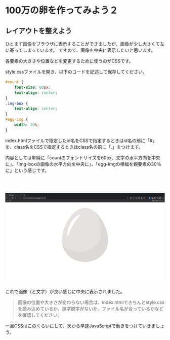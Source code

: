 # 100万の卵を作ってみよう２

## レイアウトを整えよう

ひとまず画像をブラウザに表示することができましたが、画像が少し大きくて左に寄ってしまっています。
ですので、画像を中央に表示したいと思います。

各要素の大きさや位置などを変更するために使うのがCSSです。

style.cssファイルを開き、以下のコードを記述して保存してください。

```css
#count {
    font-size: 60px;
    text-align: center;
}
.img-box {
    text-align: center;
}
#egg-img {
    width: 30%;
}
```

index.htmlファイルで指定したid名をCSSで指定するときはid名の前に「#」を、class名をCSSで指定するときはclass名の前に「.」をつけます。

内容としては単純に「countのフォントサイズを60px、文字の水平方向を中央に」、「img-boxの画像の水平方向を中央に」、「egg-imgの横幅を親要素の30％に」という感じです。

<br>
<br>

![image9](img/play9.png)

これで画像（と文字）が良い感じに中央に表示されました。

>画像の位置や大きさが変わらない場合は、index.htmlできちんとstyle.cssを読み込めているか、誤字脱字がないか、ファイル名が合っているかなどを確認してください。

一旦CSSはこのくらいにして、次から早速JavaScriptで動きをつけていきましょう。

